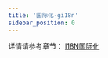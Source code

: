 ```yaml
---
title: '国际化-gi18n'
sidebar_position: 0
---
```


详情请参考章节： [I18N国际化](output/goframe-v2.0-md/核心组件-重点/I18N国际化)

`	`